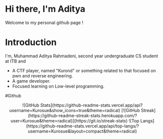 # Hi there, I'm Aditya
Welcome to my personal github page !

# Introduction
I'm, Muhammad Aditya Rahmadeni, second year undergraduate CS student at ITB and 
- A CTF player, named "Kurond" or something related to that focused on pwn and reverse engineering.
- A game developer.
- Focused learning on Low-level programming.

#Github 
<div align="center">
  ![GitHub Stats](https://github-readme-stats.vercel.app/api?username=Kurosue&show_icons=true&theme=radical)
  [![GitHub Streak](https://github-readme-streak-stats.herokuapp.com/?user=Kurosue&theme=radical)](https://git.io/streak-stats)
  ![Top Langs](https://github-readme-stats.vercel.app/api/top-langs/?username=Kurosue&layout=compact&theme=radical)
</div>

